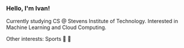 ### Hello, I'm Ivan!

Currently studying CS @ Stevens Institute of Technology. 
Interested in Machine Learning and Cloud Computing.



Other interests: Sports 🏈 🏀
